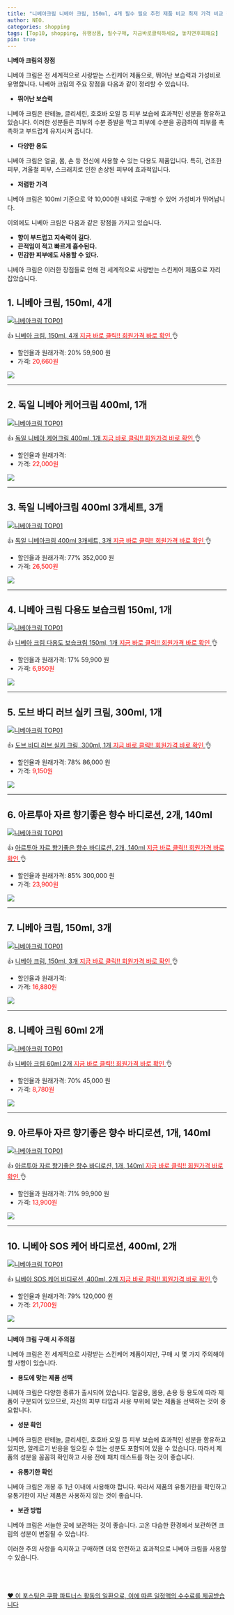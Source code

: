 ```yaml
---
title: "니베아크림 니베아 크림, 150ml, 4개 필수 필요 추천 제품 비교 최저 가격 비교 장점 구매 후기 구매평"
author: NEO.
categories: shopping
tags: [Top10, shopping, 유행상품, 필수구매, 지금바로클릭하세요, 놓치면후회해요]
pin: true
---
```

**니베아 크림의 장점**

니베아 크림은 전 세계적으로 사랑받는 스킨케어 제품으로, 뛰어난 보습력과 가성비로 유명합니다. 니베아 크림의 주요 장점을 다음과 같이 정리할 수 있습니다.

* **뛰어난 보습력**

니베아 크림은 판테놀, 글리세린, 호호바 오일 등 피부 보습에 효과적인 성분을 함유하고 있습니다. 이러한 성분들은 피부의 수분 증발을 막고 피부에 수분을 공급하여 피부를 촉촉하고 부드럽게 유지시켜 줍니다.

* **다양한 용도**

니베아 크림은 얼굴, 몸, 손 등 전신에 사용할 수 있는 다용도 제품입니다. 특히, 건조한 피부, 겨울철 피부, 스크래치로 인한 손상된 피부에 효과적입니다.

* **저렴한 가격**

니베아 크림은 100ml 기준으로 약 10,000원 내외로 구매할 수 있어 가성비가 뛰어납니다.

이외에도 니베아 크림은 다음과 같은 장점을 가지고 있습니다.

* **향이 부드럽고 지속력이 길다.**
* **끈적임이 적고 빠르게 흡수된다.**
* **민감한 피부에도 사용할 수 있다.**

니베아 크림은 이러한 장점들로 인해 전 세계적으로 사랑받는 스킨케어 제품으로 자리 잡았습니다.

   

## 1. 니베아 크림, 150ml, 4개

[![니베아크림 TOP01](https://thumbnail7.coupangcdn.com/thumbnails/remote/490x490ex/image/retail/images/606031605513172-fb192413-0d57-480e-8407-d377f53a0eff.png)](https://link.coupang.com/re/AFFSDP?lptag=AF3617701&subid=GithubCoopas&pageKey=6812168728&traceid=V0-153&itemId=15661589689&vendorItemId=82877379663)


👍 [니베아 크림, 150ml, 4개 <font color=red> 지금 바로 클릭!! 회원가격 바로 확인 </font> ](https://link.coupang.com/re/AFFSDP?lptag=AF3617701&subid=GithubCoopas&pageKey=6812168728&traceid=V0-153&itemId=15661589689&vendorItemId=82877379663) 👌 


- 할인율과 원래가격: 20%  59,900   원
- 가격: <span style='color:red'>20,660원</span>

[![](/discount_price.png)](https://link.coupang.com/re/AFFSDP?lptag=AF3617701&subid=GithubCoopas&pageKey=6812168728&traceid=V0-153&itemId=15661589689&vendorItemId=82877379663)

---


   

## 2. 독일 니베아 케어크림 400ml, 1개

[![니베아크림 TOP01](https://thumbnail7.coupangcdn.com/thumbnails/remote/490x490ex/image/vendor_inventory/6407/9510a80f5bb63eb11d8dd6762499bf1f775fd7d36641cfa6fd4220b3df69.jpeg)](https://link.coupang.com/re/AFFSDP?lptag=AF3617701&subid=GithubCoopas&pageKey=7721422414&traceid=V0-153&itemId=20723758753&vendorItemId=87794506858)


👍 [독일 니베아 케어크림 400ml, 1개 <font color=red> 지금 바로 클릭!! 회원가격 바로 확인 </font> ](https://link.coupang.com/re/AFFSDP?lptag=AF3617701&subid=GithubCoopas&pageKey=7721422414&traceid=V0-153&itemId=20723758753&vendorItemId=87794506858) 👌 


- 할인율과 원래가격: 
- 가격: <span style='color:red'>22,000원</span>

[![](/discount_price.png)](https://link.coupang.com/re/AFFSDP?lptag=AF3617701&subid=GithubCoopas&pageKey=7721422414&traceid=V0-153&itemId=20723758753&vendorItemId=87794506858)

---


   

## 3. 독일 니베아크림 400ml 3개세트, 3개

[![니베아크림 TOP01](https://thumbnail8.coupangcdn.com/thumbnails/remote/490x490ex/image/vendor_inventory/fa27/537d207fae488063dab2b9475d0fb0f29327d5ad37e6f2a3569e467092a9.jpg)](https://link.coupang.com/re/AFFSDP?lptag=AF3617701&subid=GithubCoopas&pageKey=7053564332&traceid=V0-153&itemId=17821213237&vendorItemId=84985116868)


👍 [독일 니베아크림 400ml 3개세트, 3개 <font color=red> 지금 바로 클릭!! 회원가격 바로 확인 </font> ](https://link.coupang.com/re/AFFSDP?lptag=AF3617701&subid=GithubCoopas&pageKey=7053564332&traceid=V0-153&itemId=17821213237&vendorItemId=84985116868) 👌 


- 할인율과 원래가격: 77%  352,000   원
- 가격: <span style='color:red'>26,500원</span>

[![](/discount_price.png)](https://link.coupang.com/re/AFFSDP?lptag=AF3617701&subid=GithubCoopas&pageKey=7053564332&traceid=V0-153&itemId=17821213237&vendorItemId=84985116868)

---


   

## 4. 니베아 크림 다용도 보습크림 150ml, 1개

[![니베아크림 TOP01](https://thumbnail9.coupangcdn.com/thumbnails/remote/490x490ex/image/vendor_inventory/d5d6/4531aaa745a2d1b29431d55ec96c74371c2711e5a81ae4a870247f9de75f.jpg)](https://link.coupang.com/re/AFFSDP?lptag=AF3617701&subid=GithubCoopas&pageKey=6812168728&traceid=V0-153&itemId=18293437924&vendorItemId=73912924141)


👍 [니베아 크림 다용도 보습크림 150ml, 1개 <font color=red> 지금 바로 클릭!! 회원가격 바로 확인 </font> ](https://link.coupang.com/re/AFFSDP?lptag=AF3617701&subid=GithubCoopas&pageKey=6812168728&traceid=V0-153&itemId=18293437924&vendorItemId=73912924141) 👌 


- 할인율과 원래가격: 17%  59,900   원
- 가격: <span style='color:red'>6,950원</span>

[![](/discount_price.png)](https://link.coupang.com/re/AFFSDP?lptag=AF3617701&subid=GithubCoopas&pageKey=6812168728&traceid=V0-153&itemId=18293437924&vendorItemId=73912924141)

---


   

## 5. 도브 바디 러브 실키 크림, 300ml, 1개

[![니베아크림 TOP01](https://thumbnail7.coupangcdn.com/thumbnails/remote/490x490ex/image/retail/images/2023/10/04/18/9/ea583d0e-ae09-4ef9-8f7c-19c01365ec6d.jpg)](https://link.coupang.com/re/AFFSDP?lptag=AF3617701&subid=GithubCoopas&pageKey=6973878034&traceid=V0-153&itemId=19350939950&vendorItemId=87351068732)


👍 [도브 바디 러브 실키 크림, 300ml, 1개 <font color=red> 지금 바로 클릭!! 회원가격 바로 확인 </font> ](https://link.coupang.com/re/AFFSDP?lptag=AF3617701&subid=GithubCoopas&pageKey=6973878034&traceid=V0-153&itemId=19350939950&vendorItemId=87351068732) 👌 


- 할인율과 원래가격: 78%  86,000   원
- 가격: <span style='color:red'>9,150원</span>

[![](/discount_price.png)](https://link.coupang.com/re/AFFSDP?lptag=AF3617701&subid=GithubCoopas&pageKey=6973878034&traceid=V0-153&itemId=19350939950&vendorItemId=87351068732)

---


   

## 6. 아르투아 자르 향기좋은 향수 바디로션, 2개, 140ml

[![니베아크림 TOP01](https://thumbnail10.coupangcdn.com/thumbnails/remote/490x490ex/image/vendor_inventory/83e4/d3d24f6f962b7a1f09af16f3dc1e4dc87e2ad26305bedbfe19e0fb35b422.jpg)](https://link.coupang.com/re/AFFSDP?lptag=AF3617701&subid=GithubCoopas&pageKey=6876149069&traceid=V0-153&itemId=17337417504&vendorItemId=84507988207)


👍 [아르투아 자르 향기좋은 향수 바디로션, 2개, 140ml <font color=red> 지금 바로 클릭!! 회원가격 바로 확인 </font> ](https://link.coupang.com/re/AFFSDP?lptag=AF3617701&subid=GithubCoopas&pageKey=6876149069&traceid=V0-153&itemId=17337417504&vendorItemId=84507988207) 👌 


- 할인율과 원래가격: 85%  300,000   원
- 가격: <span style='color:red'>23,900원</span>

[![](/discount_price.png)](https://link.coupang.com/re/AFFSDP?lptag=AF3617701&subid=GithubCoopas&pageKey=6876149069&traceid=V0-153&itemId=17337417504&vendorItemId=84507988207)

---


   

## 7. 니베아 크림, 150ml, 3개

[![니베아크림 TOP01](https://thumbnail7.coupangcdn.com/thumbnails/remote/490x490ex/image/vendor_inventory/deee/fa09e832791b5ce17adb48fdf01d9965c3fa45c5fd09cff5780986677907.jpg)](https://link.coupang.com/re/AFFSDP?lptag=AF3617701&subid=GithubCoopas&pageKey=6812168728&traceid=V0-153&itemId=963566062&vendorItemId=83373585930)


👍 [니베아 크림, 150ml, 3개 <font color=red> 지금 바로 클릭!! 회원가격 바로 확인 </font> ](https://link.coupang.com/re/AFFSDP?lptag=AF3617701&subid=GithubCoopas&pageKey=6812168728&traceid=V0-153&itemId=963566062&vendorItemId=83373585930) 👌 


- 할인율과 원래가격: 
- 가격: <span style='color:red'>16,880원</span>

[![](/discount_price.png)](https://link.coupang.com/re/AFFSDP?lptag=AF3617701&subid=GithubCoopas&pageKey=6812168728&traceid=V0-153&itemId=963566062&vendorItemId=83373585930)

---


   

## 8. 니베아 크림 60ml 2개

[![니베아크림 TOP01](https://thumbnail7.coupangcdn.com/thumbnails/remote/490x490ex/image/vendor_inventory/8bce/0ea4dcb1d8c1f03038b0e3172491c2d825abd722b2dfc348943dc82529b8.jpg)](https://link.coupang.com/re/AFFSDP?lptag=AF3617701&subid=GithubCoopas&pageKey=6812168728&traceid=V0-153&itemId=5756387791&vendorItemId=78927323571)


👍 [니베아 크림 60ml 2개 <font color=red> 지금 바로 클릭!! 회원가격 바로 확인 </font> ](https://link.coupang.com/re/AFFSDP?lptag=AF3617701&subid=GithubCoopas&pageKey=6812168728&traceid=V0-153&itemId=5756387791&vendorItemId=78927323571) 👌 


- 할인율과 원래가격: 70%  45,000   원
- 가격: <span style='color:red'>8,780원</span>

[![](/discount_price.png)](https://link.coupang.com/re/AFFSDP?lptag=AF3617701&subid=GithubCoopas&pageKey=6812168728&traceid=V0-153&itemId=5756387791&vendorItemId=78927323571)

---


   

## 9. 아르투아 자르 향기좋은 향수 바디로션, 1개, 140ml

[![니베아크림 TOP01](https://thumbnail9.coupangcdn.com/thumbnails/remote/490x490ex/image/vendor_inventory/bec4/4c301839c933dcbb5f1cedb7357015cc02874c10f2c0cc905f017a48e656.png)](https://link.coupang.com/re/AFFSDP?lptag=AF3617701&subid=GithubCoopas&pageKey=6876149069&traceid=V0-153&itemId=14873453450&vendorItemId=82111229049)


👍 [아르투아 자르 향기좋은 향수 바디로션, 1개, 140ml <font color=red> 지금 바로 클릭!! 회원가격 바로 확인 </font> ](https://link.coupang.com/re/AFFSDP?lptag=AF3617701&subid=GithubCoopas&pageKey=6876149069&traceid=V0-153&itemId=14873453450&vendorItemId=82111229049) 👌 


- 할인율과 원래가격: 71%  99,900   원
- 가격: <span style='color:red'>13,900원</span>

[![](/discount_price.png)](https://link.coupang.com/re/AFFSDP?lptag=AF3617701&subid=GithubCoopas&pageKey=6876149069&traceid=V0-153&itemId=14873453450&vendorItemId=82111229049)

---


   

## 10. 니베아 SOS 케어 바디로션, 400ml, 2개

[![니베아크림 TOP01](https://thumbnail9.coupangcdn.com/thumbnails/remote/490x490ex/image/vendor_inventory/2837/1a1c6a69cc490ebc0592bb5509fdaa527a9832204f833334d31f4d437b39.jpg)](https://link.coupang.com/re/AFFSDP?lptag=AF3617701&subid=GithubCoopas&pageKey=168476614&traceid=V0-153&itemId=18014420291&vendorItemId=85481710702)


👍 [니베아 SOS 케어 바디로션, 400ml, 2개 <font color=red> 지금 바로 클릭!! 회원가격 바로 확인 </font> ](https://link.coupang.com/re/AFFSDP?lptag=AF3617701&subid=GithubCoopas&pageKey=168476614&traceid=V0-153&itemId=18014420291&vendorItemId=85481710702) 👌 


- 할인율과 원래가격: 79%  120,000   원
- 가격: <span style='color:red'>21,700원</span>

[![](/discount_price.png)](https://link.coupang.com/re/AFFSDP?lptag=AF3617701&subid=GithubCoopas&pageKey=168476614&traceid=V0-153&itemId=18014420291&vendorItemId=85481710702)

---
**니베아 크림 구매 시 주의점**

니베아 크림은 전 세계적으로 사랑받는 스킨케어 제품이지만, 구매 시 몇 가지 주의해야 할 사항이 있습니다.

* **용도에 맞는 제품 선택**

니베아 크림은 다양한 종류가 출시되어 있습니다. 얼굴용, 몸용, 손용 등 용도에 따라 제품이 구분되어 있으므로, 자신의 피부 타입과 사용 부위에 맞는 제품을 선택하는 것이 중요합니다.

* **성분 확인**

니베아 크림은 판테놀, 글리세린, 호호바 오일 등 피부 보습에 효과적인 성분을 함유하고 있지만, 알레르기 반응을 일으킬 수 있는 성분도 포함되어 있을 수 있습니다. 따라서 제품의 성분을 꼼꼼히 확인하고 사용 전에 패치 테스트를 하는 것이 좋습니다.

* **유통기한 확인**

니베아 크림은 개봉 후 1년 이내에 사용해야 합니다. 따라서 제품의 유통기한을 확인하고 유통기한이 지난 제품은 사용하지 않는 것이 좋습니다.

* **보관 방법**

니베아 크림은 서늘한 곳에 보관하는 것이 좋습니다. 고온 다습한 환경에서 보관하면 크림의 성분이 변질될 수 있습니다.

이러한 주의 사항을 숙지하고 구매하면 더욱 안전하고 효과적으로 니베아 크림을 사용할 수 있습니다.<br><br><br><br><br> [ ❤  이 포스팅은 쿠팡 파트너스 활동의 일환으로, 이에 따른 일정액의 수수료를 제공받습니다](https://link.coupang.com/a/bcEFyh)